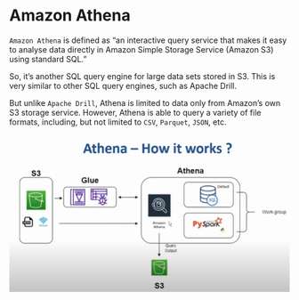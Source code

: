 # Amazon Athena

`Amazon Athena` is defined as “an interactive query service that makes it easy to analyse data directly in Amazon Simple Storage Service (Amazon S3) using standard SQL.” 

So, it’s another SQL query engine for large data sets stored in S3. 
This is very similar to other SQL query engines, such as Apache Drill. 

But unlike `Apache Drill`, Athena is limited to data only from Amazon’s own S3 storage service. However, Athena is able to query a variety of file formats, including, but not limited to `CSV`, `Parquet`, `JSON`, etc.

![How athena works](image.png)